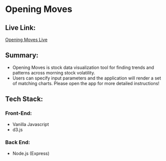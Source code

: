 # Opening Moves

## Live Link:
[Opening Moves Live](https://openingmoves.herokuapp.com/)

## Summary:
* Opening Moves is stock data visualization tool for finding trends and patterns across morning stock volatility.
* Users can specify input parameters and the application will render a set of matching charts. Please open the app for more detailed instructions!

## Tech Stack:
### Front-End:
* Vanilla Javascript
* d3.js

### Back End:
* Node.js (Express)
